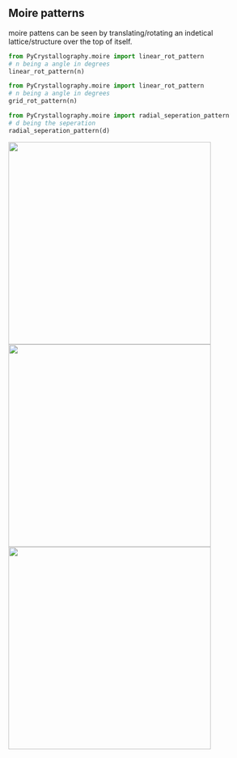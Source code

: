 ## Moire patterns

moire pattens can be seen by translating/rotating an indetical lattice/structure over the top of itself.

```py
from PyCrystallography.moire import linear_rot_pattern
# n being a angle in degrees
linear_rot_pattern(n)
```

```py
from PyCrystallography.moire import linear_rot_pattern
# n being a angle in degrees
grid_rot_pattern(n)
```

```py
from PyCrystallography.moire import radial_seperation_pattern
# d being the seperation
radial_seperation_pattern(d)
```

<p float="middle">
  <img src="../PyCrystallography/Images/moire_pattern_linear_roatation.gif" width="400" />
  <img src="../PyCrystallography/Images/moire_pattern_radial_seperation.gif" width="400" />
  <img src="../PyCrystallography/Images/moire_grid_rotation.gif" width="400" />
</p>

